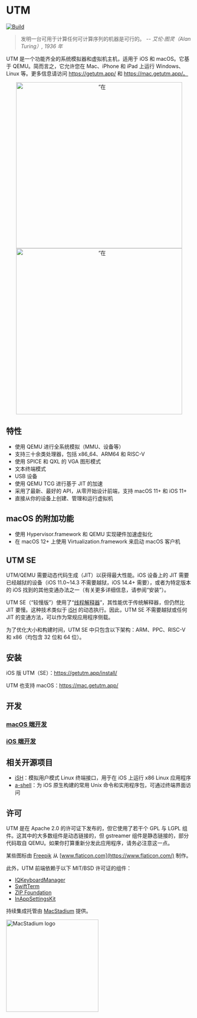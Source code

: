 #  UTM
[![Build](https://github.com/utmapp/UTM/workflows/Build/badge.svg?branch=master&event=push)][1]

> 发明一台可用于计算任何可计算序列的机器是可行的。
-- <cite>艾伦·图灵（Alan Turing）, 1936 年</cite>

UTM 是一个功能齐全的系统模拟器和虚拟机主机，适用于 iOS 和 macOS。它基于 QEMU。简而言之，它允许您在 Mac、iPhone 和 iPad 上运行 Windows、Linux 等。更多信息请访问 https://getutm.app/ 和 https://mac.getutm.app/。

<p align="center">
  <img width="450px" alt=“在 iPhone 上运行 UTM" src="screen.png">
  <br>
  <img width="450px" alt=“在 MacBook 上运行 UTM" src="screenmac.png">
</p>

## 特性

* 使用 QEMU 进行全系统模拟（MMU、设备等）
* 支持三十余类处理器，包括 x86_64、ARM64 和 RISC-V
* 使用 SPICE 和 QXL 的 VGA 图形模式
* 文本终端模式
* USB 设备
* 使用 QEMU TCG 进行基于 JIT 的加速
* 采用了最新、最好的 API，从零开始设计前端，支持 macOS 11+ 和 iOS 11+
* 直接从你的设备上创建、管理和运行虚拟机

## macOS 的附加功能

* 使用 Hypervisor.framework 和 QEMU 实现硬件加速虚拟化
* 在 macOS 12+ 上使用 Virtualization.framework 来启动 macOS 客户机

## UTM SE

UTM/QEMU 需要动态代码生成（JIT）以获得最大性能。iOS 设备上的 JIT 需要已经越狱的设备（iOS 11.0~14.3 不需要越狱，iOS 14.4+ 需要），或者为特定版本的 iOS 找到的其他变通办法之一（有关更多详细信息，请参阅“安装”）。

UTM SE（“较慢版”）使用了“[线程解释器][3]”，其性能优于传统解释器，但仍然比 JIT 要慢。这种技术类似于 [iSH][4] 的动态执行。因此，UTM SE 不需要越狱或任何 JIT 的变通方法，可以作为常规应用程序侧载。

为了优化大小和构建时间，UTM SE 中只包含以下架构：ARM、PPC、RISC-V 和 x86（均包含 32 位和 64 位）。

## 安装

iOS 版 UTM（SE）：https://getutm.app/install/

UTM 也支持 macOS：https://mac.getutm.app/

## 开发

### [macOS 端开发](Documentation/MacDevelopment.md)

### [iOS 端开发](Documentation/iOSDevelopment.md)

## 相关开源项目

* [iSH][4]：模拟用户模式 Linux 终端接口，用于在 iOS 上运行 x86 Linux 应用程序
* [a-shell][5]：为 iOS 原生构建的常用 Unix 命令和实用程序包，可通过终端界面访问

## 许可

UTM 是在 Apache 2.0 的许可证下发布的，但它使用了若干个 GPL 与 LGPL 组件。这其中的大多数组件是动态链接的，但 gstreamer 组件是静态链接的，部分代码取自 QEMU。如果你打算重新分发此应用程序，请务必注意这一点。

某些图标由 [Freepik](https://www.freepik.com) 从 [www.flaticon.com](https://www.flaticon.com/) 制作。

此外，UTM 前端依赖于以下 MIT/BSD 许可证的组件：

* [IQKeyboardManager](https://github.com/hackiftekhar/IQKeyboardManager)
* [SwiftTerm](https://github.com/migueldeicaza/SwiftTerm)
* [ZIP Foundation](https://github.com/weichsel/ZIPFoundation)
* [InAppSettingsKit](https://github.com/futuretap/InAppSettingsKit)

持续集成托管由 [MacStadium](https://www.macstadium.com/opensource) 提供。

[<img src="https://uploads-ssl.webflow.com/5ac3c046c82724970fc60918/5c019d917bba312af7553b49_MacStadium-developerlogo.png" alt="MacStadium logo" width="250">](https://www.macstadium.com)

  [1]: https://github.com/utmapp/UTM/actions?query=event%3Arelease+workflow%3ABuild
  [2]: screen.png
  [3]: https://github.com/ktemkin/qemu/blob/with_tcti/tcg/aarch64-tcti/README.md
  [4]: https://github.com/ish-app/ish
  [5]: https://github.com/holzschu/a-shell
